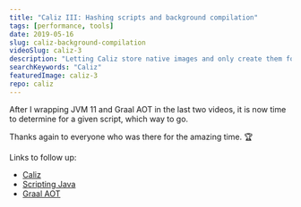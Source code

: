 ```yaml
---
title: "Caliz III: Hashing scripts and background compilation"
tags: [performance, tools]
date: 2019-05-16
slug: caliz-background-compilation
videoSlug: caliz-3
description: "Letting Caliz store native images and only create them for a given Java \"script\" (single source file) if needed"
searchKeywords: "Caliz"
featuredImage: caliz-3
repo: caliz
---
```


After I wrapping JVM 11 and Graal AOT in the last two videos, it is now time to determine for a given script, which way to go.

Thanks again to everyone who was there for the amazing time. 🏆

Links to follow up:

* [Caliz](https://github.com/nipafx/Caliz)
* [Scripting Java](scripting-java-shebang)
* [Graal AOT](https://www.graalvm.org/docs/reference-manual/aot-compilation/)
